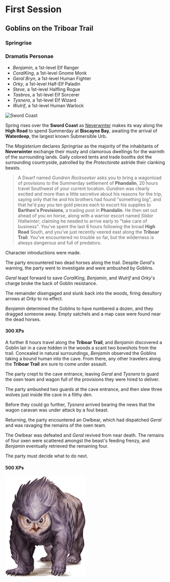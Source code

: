 # First Session

## Goblins on the Triboar Trail

### Springrise

### Dramatis Personae

- *Benjamin*, a 1st-level Elf Ranger
- *CoralKing*, a 1st-level Gnome Monk
- *Geral Bryn*, a 1st-level Human Fighter
- *Orky*, a 1st-level Half-Elf Paladin
- *Steve*, a 1st-level Halfling Rogue
- *Tasbros*, a 1st-level Elf Sorcerer
- *Tysnera*, a 1st-level Elf Wizard
- *Wulrif*, a 1st-level Human Warlock

![Sword Coast](images/lmop2.jpg)

Spring rises over the **Sword Coast** as [Neverwinter](../background/urbs.md) makes its way along the **High Road** to spend Summerday at **Biscayne Bay**, awaiting the arrival of **Waterdeep**, the largest known Submersible Urb.

The *Magisterium* declares *Springrise* as the majority of the inhabitants of **Neverwinter** exchange their musty and clamorous dwellings for the
warmth of the surrounding lands. Gaily colored tents and trade booths dot the surrounding countryside, patrolled by the *Protectorate* astride their
clanking beasts.

> A Dwarf named *Gundren Rockseeker* asks you to bring a wagonload of provisions to the Summerday settlement of **Phandalin**, 20 hours travel Southwest of your current location.
*Gundren* was clearly excited and more than a little secretive about his reasons for the trip, saying only that he and his brothers had found "something big", and that he'd pay you
ten gold pieces each to escort his supplies to **Barthen's Provisions**, a trading post in **Phandalin**.
He then set out ahead of you on horse, along with a warrior escort named *Sildar Hallwinter*, claiming he needed to arrive early to "take care of business".
> You've spent the last 8 hours following the broad **High Road** South, and you've just recently veered east along the **Triboar Trail**. You've encountered no trouble so far, but the wilderness is always dangerous and full of predators.

Character introductions were made.

The party encountered two dead horses along the trail. Despite *Geral*'s warning, the party went to investigate and were ambushed by Goblins.

*Geral* leapt forward to save *CoralKing*, *Benjamin*, and *Wulrif* and *Orky*'s charge broke the back of Goblin resistance.

The remainder disengaged and slunk back into the woods, firing desultory arrows at *Orky* to no effect.

*Benjamin* determined the Goblins to have numbered a dozen, and they dragged someone away. Empty satchels and a map case were found near the dead horses.

#### 300 XPs

A further 8 hours travel along the **Triboar Trail**, and *Benjamin* discovered a Goblin lair in a cave hidden in the woods a scant two bowshots from the trail.
Concealed in natural surroundings, *Benjamin* observed the Goblins taking a bound human into the cave. From there, any other travelers along the **Triboar Trail** are sure to come under assault.

The party crept to the cave entrance, leaving *Geral* and *Tysnera* to guard the oxen team and wagon full of the provisions they were hired to deliver.

The party ambushed two guards at the cave entrance, and then slew three wolves just inside the cave in a filthy den.

Before they could go further, *Tysnera* arrived bearing the news that the wagon caravan was under attack by a foul beast.

Returning, the party encountered an Owlbear, which had dispatched *Geral* and was ravaging the remains of the oxen team.

The Owlbear was defeated and *Geral* revived from near death. The remains of four oxen were scattered amongst the beast's feeding frenzy, and *Benjamin* eventually retrieved the remaining four.

The party must decide what to do next.

#### 500 XPs

<!-- markdownlint-disable MD033 -->
<img src="images/owlbear.png" width=50% height=50%>
